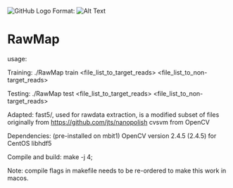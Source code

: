 ![GitHub Logo](/images/logo.png)
Format: ![Alt Text](url)

# RawMap
usage:

Training:
./RawMap train <file_list_to_target_reads> <file_list_to_non-target_reads>

Testing:
./RawMap test <file_list_to_target_reads> <file_list_to_non-target_reads>

Adapted:
fast5/, used for rawdata extraction, is a modified subset of  files originally from https://github.com/jts/nanopolish
cvsvm from OpenCV

Dependencies: (pre-installed on mbit1)
OpenCV version 2.4.5 (2.4.5) for CentOS
libhdf5


Compile and build:
make -j 4;

Note: compile flags in makefile needs to be re-ordered to make this work in macos.
